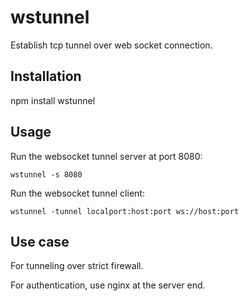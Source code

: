 # wstunnel

Establish tcp tunnel over web socket connection.

## Installation

npm install wstunnel

## Usage

Run the websocket tunnel server at port 8080:

    wstunnel -s 8080

Run the websocket tunnel client:

    wstunnel -tunnel localport:host:port ws://host:port

## Use case

For tunneling over strict firewall.

For authentication, use nginx at the server end.


